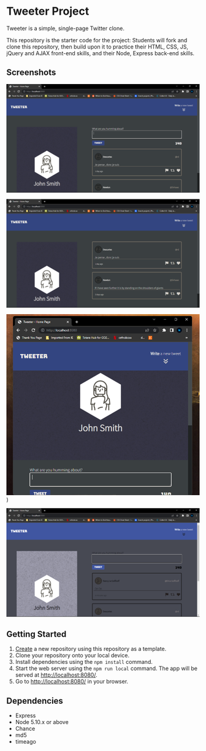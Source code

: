 # Tweeter Project

Tweeter is a simple, single-page Twitter clone.

This repository is the starter code for the project: Students will fork and clone this repository, then build upon it to practice their HTML, CSS, JS, jQuery and AJAX front-end skills, and their Node, Express back-end skills. 

## Screenshots

![compose box](https://github.com/DanRoss88/tweeter/blob/master/docs/Tweeter!WcomposeBox.png?raw=true)

![w/o compose box](https://github.com/DanRoss88/tweeter/blob/master/docs/TweeterW!O!composeBox.png?raw=true)

![Mobile Tweeter](https://github.com/DanRoss88/tweeter/blob/master/docs/mobileTweeter.png?raw=true))

![DarkMode off Tweeter](https://github.com/DanRoss88/tweeter/blob/master/docs/DarkModeOffTweeter.png?raw=true)

## Getting Started

1. [Create](https://docs.github.com/en/repositories/creating-and-managing-repositories/creating-a-repository-from-a-template) a new repository using this repository as a template.
2. Clone your repository onto your local device.
3. Install dependencies using the `npm install` command.
3. Start the web server using the `npm run local` command. The app will be served at <http://localhost:8080/>.
4. Go to <http://localhost:8080/> in your browser.

## Dependencies

- Express
- Node 5.10.x or above
- Chance
- md5
- timeago
